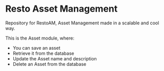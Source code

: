 # Resto Asset Management
Repository for RestoAM, Asset Management made in a scalable and cool way.

This is the Asset module, where:
- You can save an asset
- Retrieve it from the database
- Update the Asset name and description
- Delete an Asset from the database
